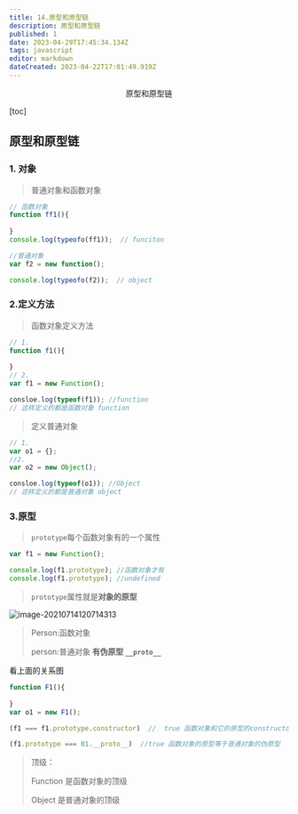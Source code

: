 ```yaml
---
title: 14.原型和原型链
description: 原型和原型链
published: 1
date: 2023-04-29T17:45:34.134Z
tags: javascript
editor: markdown
dateCreated: 2023-04-22T17:01:49.919Z
---
```


<center>原型和原型链</center>

[toc]

## 原型和原型链

### 1. 对象

> 普通对象和函数对象

```js
// 函数对象
function ff1(){
    
}
console.log(typeofo(ff1));  // funciton 

//普通对象
var f2 = new function();	

console.log(typeofo(f2));  // object 
```



### 2.定义方法

> 函数对象定义方法

```js
// 1. 
function f1(){
    
}
// 2.
var f1 = new Function();  

consloe.log(typeof(f1)); //function
// 这样定义的都是函数对象 function
```

> 定义普通对象

```js
// 1. 
var o1 = {};
//2.
var o2 = new Object();

consloe.log(typeof(o1)); //Object
// 这样定义的都是普通对象 object
```



### 3.原型

> `prototype`每个函数对象有的一个属性

```js
var f1 = new Function();

console.log(f1.prototype); //函数对象才有
console.log(f1.prototype); //undefined
```

> `prototype`属性就是**对象的原型**

![image-20210714120714313](W:\notes\front-end\3.JAVASCRIPT\image-20210714120714313.png)

> Person:函数对象  
>
> person:普通对象   **有伪原型 `__proto__`**

看上面的关系图

```js
function F1(){
    
}
var o1 = new F1();

(f1 === f1.prototype.constructor)  //  true 函数对象和它的原型的constructor相等

(f1.prototype === 01.__proto__)  //true 函数对象的原型等于普通对象的伪原型
```

> 顶级：
>
> Function  是函数对象的顶级
>
> Object   是普通对象的顶级

```js



```

















